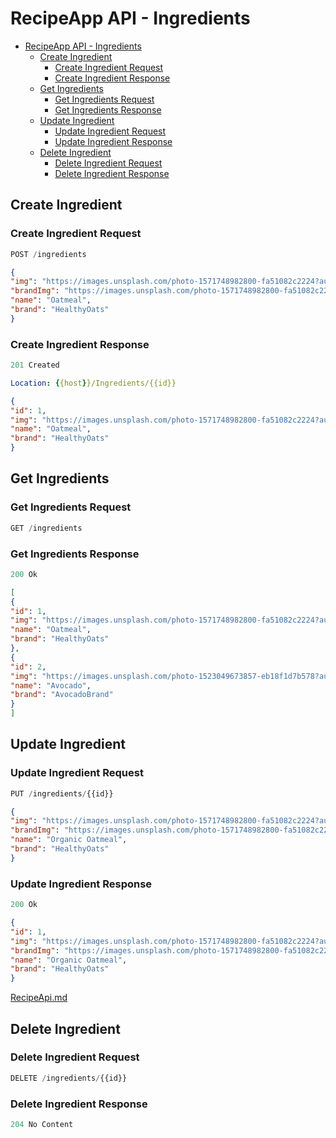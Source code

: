 ﻿# RecipeApp API - Ingredients

- [RecipeApp API - Ingredients](#recipeapp-api---ingredients)
    - [Create Ingredient](#create-ingredient)
        - [Create Ingredient Request](#create-ingredient-request)
        - [Create Ingredient Response](#create-ingredient-response)
    - [Get Ingredients](#get-ingredients)
        - [Get Ingredients Request](#get-ingredients-request)
        - [Get Ingredients Response](#get-ingredients-response)
    - [Update Ingredient](#update-ingredient)
        - [Update Ingredient Request](#update-ingredient-request)
        - [Update Ingredient Response](#update-ingredient-response)
    - [Delete Ingredient](#delete-ingredient)
        - [Delete Ingredient Request](#delete-ingredient-request)
        - [Delete Ingredient Response](#delete-ingredient-response)

## Create Ingredient

### Create Ingredient Request

```js
POST /ingredients
```

```json
{
"img": "https://images.unsplash.com/photo-1571748982800-fa51082c2224?auto=format&fit=crop&q=80&w=2071&ixlib=rb-4.0.3&ixid=M3wxMjA3fDB8MHxwaG90by1wYWdlfHx8fGVufDB8fHx8fA%3D%3D",
"brandImg": "https://images.unsplash.com/photo-1571748982800-fa51082c2224?auto=format&fit=crop&q=80&w=2071&ixlib=rb-4.0.3&ixid=M3wxMjA3fDB8MHxwaG90by1wYWdlfHx8fGVufDB8fHx8fA%3D%3D",
"name": "Oatmeal",
"brand": "HealthyOats"
}
```

### Create Ingredient Response

```js
201 Created
```

```yml
Location: {{host}}/Ingredients/{{id}}
```

```json
{
"id": 1,
"img": "https://images.unsplash.com/photo-1571748982800-fa51082c2224?auto=format&fit=crop&q=80&w=2071&ixlib=rb-4.0.3&ixid=M3wxMjA3fDB8MHxwaG90by1wYWdlfHx8fGVufDB8fHx8fA%3D%3D","brandImg": "https://images.unsplash.com/photo-1571748982800-fa51082c2224?auto=format&fit=crop&q=80&w=2071&ixlib=rb-4.0.3&ixid=M3wxMjA3fDB8MHxwaG90by1wYWdlfHx8fGVufDB8fHx8fA%3D%3D",
"name": "Oatmeal",
"brand": "HealthyOats"
}
```

## Get Ingredients

### Get Ingredients Request

```js
GET /ingredients
```

### Get Ingredients Response

```js
200 Ok

```

```json
[
{
"id": 1,
"img": "https://images.unsplash.com/photo-1571748982800-fa51082c2224?auto=format&fit=crop&q=80&w=2071&ixlib=rb-4.0.3&ixid=M3wxMjA3fDB8MHxwaG90by1wYWdlfHx8fGVufDB8fHx8fA%3D%3D","brandImg": "https://images.unsplash.com/photo-1571748982800-fa51082c2224?auto=format&fit=crop&q=80&w=2071&ixlib=rb-4.0.3&ixid=M3wxMjA3fDB8MHxwaG90by1wYWdlfHx8fGVufDB8fHx8fA%3D%3D",
"name": "Oatmeal",
"brand": "HealthyOats"
},
{
"id": 2,
"img": "https://images.unsplash.com/photo-1523049673857-eb18f1d7b578?auto=format&fit=crop&q=80&w=1975&ixlib=rb-4.0.3&ixid=M3wxMjA3fDB8MHxwaG90by1wYWdlfHx8fGVufDB8fHx8fA%3D%3D","brandImg": "https://images.unsplash.com/photo-1523049673857-eb18f1d7b578?auto=format&fit=crop&q=80&w=1975&ixlib=rb-4.0.3&ixid=M3wxMjA3fDB8MHxwaG90by1wYWdlfHx8fGVufDB8fHx8fA%3D%3D",
"name": "Avocado",
"brand": "AvocadoBrand"
}
]
```

## Update Ingredient

### Update Ingredient Request

```js
PUT /ingredients/{{id}}
```

```json
{
"img": "https://images.unsplash.com/photo-1571748982800-fa51082c2224?auto=format&fit=crop&q=80&w=2071&ixlib=rb-4.0.3&ixid=M3wxMjA3fDB8MHxwaG90by1wYWdlfHx8fGVufDB8fHx8fA%3D%3D",
"brandImg": "https://images.unsplash.com/photo-1571748982800-fa51082c2224?auto=format&fit=crop&q=80&w=2071&ixlib=rb-4.0.3&ixid=M3wxMjA3fDB8MHxwaG90by1wYWdlfHx8fGVufDB8fHx8fA%3D%3D",
"name": "Organic Oatmeal",
"brand": "HealthyOats"
}
```

### Update Ingredient Response

```js
200 Ok
```

```json
{
"id": 1,
"img": "https://images.unsplash.com/photo-1571748982800-fa51082c2224?auto=format&fit=crop&q=80&w=2071&ixlib=rb-4.0.3&ixid=M3wxMjA3fDB8MHxwaG90by1wYWdlfHx8fGVufDB8fHx8fA%3D%3D",
"brandImg": "https://images.unsplash.com/photo-1571748982800-fa51082c2224?auto=format&fit=crop&q=80&w=2071&ixlib=rb-4.0.3&ixid=M3wxMjA3fDB8MHxwaG90by1wYWdlfHx8fGVufDB8fHx8fA%3D%3D",
"name": "Organic Oatmeal",
"brand": "HealthyOats"
}
```
[RecipeApi.md](RecipeApi.md)
## Delete Ingredient

### Delete Ingredient Request

```js
DELETE /ingredients/{{id}}
```

### Delete Ingredient Response

```js
204 No Content
```
